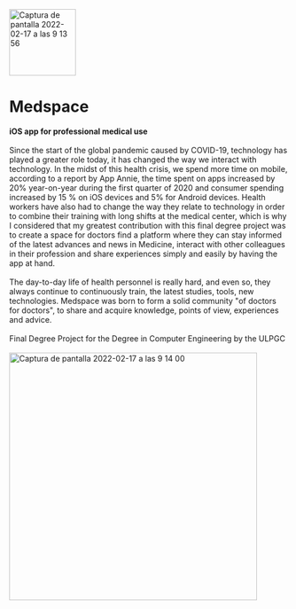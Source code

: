 <img width="120" alt="Captura de pantalla 2022-02-17 a las 9 13 56" src="https://user-images.githubusercontent.com/26334453/154443536-5e217e19-021b-4888-be74-3a5bf4605f6c.png">
<h1><b>Medspace</b></h1>
<b>iOS app for professional medical use</b><br><br>
Since the start of the global pandemic caused by COVID-19, technology has played a greater role today, it has changed the way we interact with technology.
In the midst of this health crisis, we spend more time on mobile, according to a report by App Annie, the time spent on apps increased by 20% year-on-year during the first quarter of 2020 and consumer spending increased by 15 % on iOS devices and 5% for Android devices.
Health workers have also had to change the way they relate to technology in order to combine their training with long shifts at the medical center, which is why I considered that my greatest contribution with this final degree project was to create a space for doctors find a platform where they can stay informed of the latest advances and news in Medicine, interact with other colleagues in their profession and share experiences simply and easily by having the app at hand.
<br><br>
The day-to-day life of health personnel is really hard, and even so, they always continue to continuously train, the latest studies, tools, new technologies. Medspace was born to form a solid community "of doctors for doctors", to share and acquire knowledge, points of view, experiences and advice.
<br><br>
Final Degree Project for the Degree in Computer Engineering by the ULPGC
<br><br>
<img width="447" alt="Captura de pantalla 2022-02-17 a las 9 14 00" src="https://user-images.githubusercontent.com/26334453/154443551-5e275761-4f5c-4ce9-b97a-4f3beddbec39.png">
